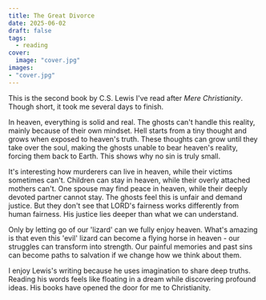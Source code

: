 ```yaml
--- 
title: The Great Divorce  
date: 2025-06-02  
draft: false 
tags:
  - reading
cover:
  image: "cover.jpg"
images:
- "cover.jpg"
---   
```


This is the second book by C.S. Lewis I've read after *Mere Christianity*. Though short, it took me several days to finish.

In heaven, everything is solid and real. The ghosts can't handle this reality, mainly because of their own mindset. Hell starts from a tiny thought and grows when exposed to heaven's truth. These thoughts can grow until they take over the soul, making the ghosts unable to bear heaven's reality, forcing them back to Earth. This shows why no sin is truly small.

It's interesting how murderers can live in heaven, while their victims sometimes can't. Children can stay in heaven, while their overly attached mothers can't. One spouse may find peace in heaven, while their deeply devoted partner cannot stay. The ghosts feel this is unfair and demand justice. But they don't see that LORD's fairness works differently from human fairness. His justice lies deeper than what we can understand.

Only by letting go of our 'lizard' can we fully enjoy heaven. What's amazing is that even this 'evil' lizard can become a flying horse in heaven - our struggles can transform into strength. Our painful memories and past sins can become paths to salvation if we change how we think about them.

I enjoy Lewis's writing because he uses imagination to share deep truths. Reading his words feels like floating in a dream while discovering profound ideas. His books have opened the door for me to Christianity.
